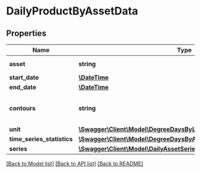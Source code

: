 # DailyProductByAssetData

## Properties
Name | Type | Description | Notes
------------ | ------------- | ------------- | -------------
**asset** | **string** | Link to asset info. | [optional] 
**start_date** | [**\DateTime**](Date.md) |  | [optional] 
**end_date** | [**\DateTime**](Date.md) |  | [optional] 
**contours** | **string** | Link to contours for this query. | [optional] 
**unit** | [**\Swagger\Client\Model\DegreeDaysByLocationDataUnit**](DegreeDaysByLocationDataUnit.md) |  | [optional] 
**time_series_statistics** | [**\Swagger\Client\Model\DegreeDaysByAssetDataAccumulationStatistics**](DegreeDaysByAssetDataAccumulationStatistics.md) |  | [optional] 
**series** | [**\Swagger\Client\Model\DailyAssetSeries[]**](DailyAssetSeries.md) |  | [optional] 

[[Back to Model list]](../README.md#documentation-for-models) [[Back to API list]](../README.md#documentation-for-api-endpoints) [[Back to README]](../README.md)


